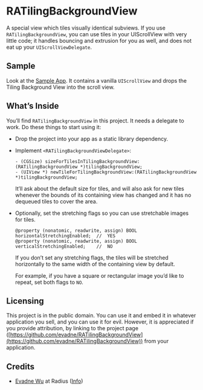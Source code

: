 # RATilingBackgroundView

A special view which tiles visually identical subviews.  If you use `RATilingBackgroundView`, you can use tiles in your UIScrollView with very little code; it handles bouncing and extrusion for you as well, and does not eat up your `UIScrollViewDelegate`.

## Sample

Look at the [Sample App](https://github.com/evadne/RATilingBackgroundView-Sample).  It contains a vanilla `UIScrollView` and drops the Tiling Background View into the scroll view.

## What’s Inside

You’ll find `RATilingBackgroundView` in this project.  It needs a delegate to work.  Do these things to start using it:

*	Drop the project into your app as a static library dependency.
	
*	Implement `<RATilingBackgroundViewDelegate>`:
	
		- (CGSize) sizeForTilesInTilingBackgroundView:(RATilingBackgroundView *)tilingBackgroundView;
		- (UIView *) newTileForTilingBackgroundView:(RATilingBackgroundView *)tilingBackgroundView;
	
	It’ll ask about the default size for tiles, and will also ask for new tiles whenever the bounds of its containing view has changed and it has no dequeued tiles to cover the area.
	
*	Optionally, set the stretching flags so you can use stretchable images for tiles.

		@property (nonatomic, readwrite, assign) BOOL horizontalStretchingEnabled;	//	YES
		@property (nonatomic, readwrite, assign) BOOL verticalStretchingEnabled;	//	NO

	If you don’t set any stretching flags, the tiles will be stretched horizontally to the same width of the containing view by default.
	
	For example, if you have a square or rectangular image you’d like to repeat, set both flags to `NO`.

## Licensing

This project is in the public domain.  You can use it and embed it in whatever application you sell, and you can use it for evil.  However, it is appreciated if you provide attribution, by linking to the project page ([https://github.com/evadne/RATilingBackgroundView](https://github.com/evadne/RATilingBackgroundView)) from your application.

## Credits

*	[Evadne Wu](http://twitter.com/evadne) at Radius ([Info](http://radi.ws))
